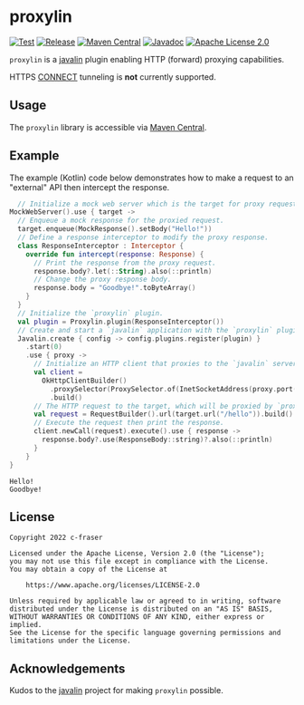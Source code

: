 # proxylin

[![Test](https://github.com/c-fraser/proxylin/workflows/Test/badge.svg)](https://github.com/c-fraser/proxylin/actions)
[![Release](https://img.shields.io/github/v/release/c-fraser/proxylin?logo=github&sort=semver)](https://github.com/c-fraser/proxylin/releases)
[![Maven Central](https://img.shields.io/maven-central/v/io.github.c-fraser/proxylin.svg)](https://search.maven.org/search?q=g:io.github.c-fraser%20AND%20a:proxylin)
[![Javadoc](https://javadoc.io/badge2/io.github.c-fraser/proxylin/javadoc.svg)](https://javadoc.io/doc/io.github.c-fraser/proxylin)
[![Apache License 2.0](https://img.shields.io/badge/License-Apache2-blue.svg)](https://www.apache.org/licenses/LICENSE-2.0)

`proxylin` is a [javalin](https://javalin.io/) plugin enabling HTTP (forward) proxying capabilities.

HTTPS [CONNECT](https://developer.mozilla.org/en-US/docs/Web/HTTP/Methods/CONNECT) tunneling is
**not** currently supported.

## Usage

The `proxylin` library is accessible
via [Maven Central](https://search.maven.org/search?q=g:io.github.c-fraser%20AND%20a:proxylin).

## Example

The example (Kotlin) code below demonstrates how to make a request to an "external" API
then intercept the response.

<!--- TEST_NAME Example01Test --> 

<!--- INCLUDE
import io.github.cfraser.proxylin.Interceptor
import io.github.cfraser.proxylin.Proxylin
import io.github.cfraser.proxylin.Response
import io.javalin.Javalin
import okhttp3.ResponseBody
import okhttp3.mockwebserver.MockResponse
import okhttp3.mockwebserver.MockWebServer
import java.net.InetSocketAddress
import java.net.ProxySelector
import okhttp3.OkHttpClient.Builder as OkHttpClientBuilder
import okhttp3.Request.Builder as RequestBuilder

fun runExample01() { 
----- SUFFIX 
}
-->

```kotlin
  // Initialize a mock web server which is the target for proxy requests.
MockWebServer().use { target ->
  // Enqueue a mock response for the proxied request.
  target.enqueue(MockResponse().setBody("Hello!"))
  // Define a response interceptor to modify the proxy response.
  class ResponseInterceptor : Interceptor {
    override fun intercept(response: Response) {
      // Print the response from the proxy request.
      response.body?.let(::String).also(::println)
      // Change the proxy response body.
      response.body = "Goodbye!".toByteArray()
    }
  }
  // Initialize the `proxylin` plugin.
  val plugin = Proxylin.plugin(ResponseInterceptor())
  // Create and start a `javalin` application with the `proxylin` plugin registered.
  Javalin.create { config -> config.plugins.register(plugin) }
    .start(0)
    .use { proxy ->
      // Initialize an HTTP client that proxies to the `javalin` server.
      val client =
        OkHttpClientBuilder()
          .proxySelector(ProxySelector.of(InetSocketAddress(proxy.port())))
          .build()
      // The HTTP request to the target, which will be proxied by `proxylin`.
      val request = RequestBuilder().url(target.url("/hello")).build()
      // Execute the request then print the response.
      client.newCall(request).execute().use { response ->
        response.body?.use(ResponseBody::string)?.also(::println)
      }
    }
}
```

```text
Hello!
Goodbye!
```

<!--- KNIT Example01.kt -->
<!--- TEST -->

## License

    Copyright 2022 c-fraser
    
    Licensed under the Apache License, Version 2.0 (the "License");
    you may not use this file except in compliance with the License.
    You may obtain a copy of the License at
    
        https://www.apache.org/licenses/LICENSE-2.0
    
    Unless required by applicable law or agreed to in writing, software
    distributed under the License is distributed on an "AS IS" BASIS,
    WITHOUT WARRANTIES OR CONDITIONS OF ANY KIND, either express or implied.
    See the License for the specific language governing permissions and
    limitations under the License.

## Acknowledgements

Kudos to the [javalin](https://github.com/javalin/javalin) project for making `proxylin` possible.
